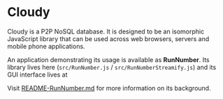 # Cloudy

Cloudy is a P2P NoSQL database. It is designed to be an isomorphic JavaScript library that can be used across web browsers, servers and mobile phone applications.

An application demonstrating its usage is available as **RunNumber**. Its library lives here (`src/RunNumber.js` / `src/RunNumberStreamify.js`) and its GUI interface lives at

Visit [README-RunNumber.md](https://github.com/cloudy-db/js/blob/master/README-RunNumber.md) for more information on its background.